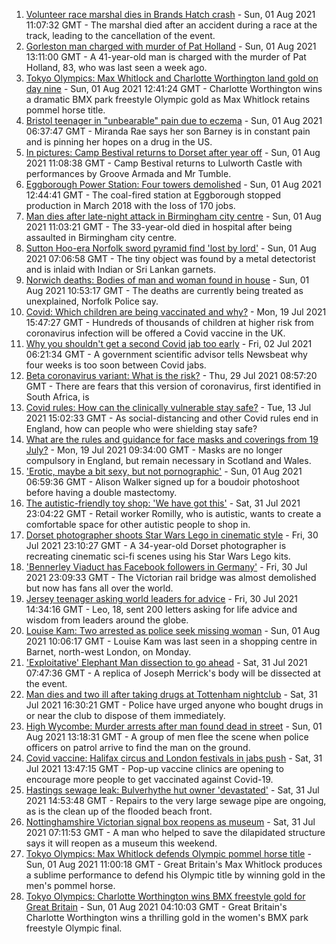 1. [Volunteer race marshal dies in Brands Hatch crash](https://www.bbc.co.uk/news/uk-england-kent-58043285) - Sun, 01 Aug 2021 11:07:32 GMT - The marshal died after an accident during a race at the track, leading to the cancellation of the event.
2. [Gorleston man charged with murder of Pat Holland](https://www.bbc.co.uk/news/uk-england-norfolk-58048959) - Sun, 01 Aug 2021 13:11:00 GMT - A 41-year-old man is charged with the murder of Pat Holland, 83, who was last seen a week ago.
3. [Tokyo Olympics: Max Whitlock and Charlotte Worthington land gold on day nine](https://www.bbc.co.uk/sport/olympics/58045115) - Sun, 01 Aug 2021 12:41:24 GMT - Charlotte Worthington wins a dramatic BMX park freestyle Olympic gold as Max Whitlock retains pommel horse title.
4. [Bristol teenager in "unbearable" pain due to eczema](https://www.bbc.co.uk/news/uk-england-bristol-57942006) - Sun, 01 Aug 2021 06:37:47 GMT - Miranda Rae says her son Barney is in constant pain and is pinning her hopes on a drug in the US.
5. [In pictures: Camp Bestival returns to Dorset after year off](https://www.bbc.co.uk/news/uk-england-dorset-58039824) - Sun, 01 Aug 2021 11:08:38 GMT - Camp Bestival returns to Lulworth Castle with performances by Groove Armada and Mr Tumble.
6. [Eggborough Power Station: Four towers demolished](https://www.bbc.co.uk/news/uk-england-york-north-yorkshire-58047126) - Sun, 01 Aug 2021 12:44:41 GMT - The coal-fired station at Eggborough stopped production in March 2018 with the loss of 170 jobs.
7. [Man dies after late-night attack in Birmingham city centre](https://www.bbc.co.uk/news/uk-england-birmingham-58042704) - Sun, 01 Aug 2021 11:03:21 GMT - The 33-year-old died in hospital after being assaulted in Birmingham city centre.
8. [Sutton Hoo-era Norfolk sword pyramid find 'lost by lord'](https://www.bbc.co.uk/news/uk-england-norfolk-57999456) - Sun, 01 Aug 2021 07:06:58 GMT - The tiny object was found by a metal detectorist and is inlaid with Indian or Sri Lankan garnets.
9. [Norwich deaths: Bodies of man and woman found in house](https://www.bbc.co.uk/news/uk-england-norfolk-58046330) - Sun, 01 Aug 2021 10:53:17 GMT - The deaths are currently being treated as unexplained, Norfolk Police say.
10. [Covid: Which children are being vaccinated and why?](https://www.bbc.co.uk/news/health-57888429) - Mon, 19 Jul 2021 15:47:27 GMT - Hundreds of thousands of children at higher risk from coronavirus infection will be offered a Covid vaccine in the UK.
11. [Why you shouldn't get a second Covid jab too early](https://www.bbc.co.uk/news/newsbeat-57682233) - Fri, 02 Jul 2021 06:21:34 GMT - A government scientific advisor tells Newsbeat why four weeks is too soon between Covid jabs.
12. [Beta coronavirus variant: What is the risk?](https://www.bbc.co.uk/news/health-55534727) - Thu, 29 Jul 2021 08:57:20 GMT - There are fears that this version of coronavirus, first identified in South Africa, is
13. [Covid rules: How can the clinically vulnerable stay safe?](https://www.bbc.co.uk/news/health-51997151) - Tue, 13 Jul 2021 15:02:33 GMT - As social-distancing and other Covid rules end in England, how can people who were shielding stay safe?
14. [What are the rules and guidance for face masks and coverings from 19 July?](https://www.bbc.co.uk/news/health-51205344) - Mon, 19 Jul 2021 09:34:00 GMT - Masks are no longer compulsory in England, but remain necessary in Scotland and Wales.
15. ['Erotic, maybe a bit sexy, but not pornographic'](https://www.bbc.co.uk/news/uk-england-derbyshire-57893530) - Sun, 01 Aug 2021 06:59:36 GMT - Alison Walker signed up for a boudoir photoshoot before having a double mastectomy.
16. [The autistic-friendly toy shop: 'We have got this'](https://www.bbc.co.uk/news/uk-england-58026672) - Sat, 31 Jul 2021 23:04:22 GMT - Retail worker Romilly, who is autistic, wants to create a comfortable space for other autistic people to shop in.
17. [Dorset photographer shoots Star Wars Lego in cinematic style](https://www.bbc.co.uk/news/uk-england-dorset-58015659) - Fri, 30 Jul 2021 23:10:27 GMT - A 34-year-old Dorset photographer is recreating cinematic sci-fi scenes using his Star Wars Lego kits.
18. ['Bennerley Viaduct has Facebook followers in Germany'](https://www.bbc.co.uk/news/uk-england-derbyshire-57399727) - Fri, 30 Jul 2021 23:09:33 GMT - The Victorian rail bridge was almost demolished but now has fans all over the world.
19. [Jersey teenager asking world leaders for advice](https://www.bbc.co.uk/news/world-europe-jersey-58031202) - Fri, 30 Jul 2021 14:34:16 GMT - Leo, 18, sent 200 letters asking for life advice and wisdom from leaders around the globe.
20. [Louise Kam: Two arrested as police seek missing woman](https://www.bbc.co.uk/news/uk-england-london-58042862) - Sun, 01 Aug 2021 10:06:17 GMT - Louise Kam was last seen in a shopping centre in Barnet, north-west London, on Monday.
21. ['Exploitative' Elephant Man dissection to go ahead](https://www.bbc.co.uk/news/uk-england-leicestershire-57901188) - Sat, 31 Jul 2021 07:47:36 GMT - A replica of Joseph Merrick's body will be dissected at the event.
22. [Man dies and two ill after taking drugs at Tottenham nightclub](https://www.bbc.co.uk/news/uk-england-london-58040799) - Sat, 31 Jul 2021 16:30:21 GMT - Police have urged anyone who bought drugs in or near the club to dispose of them immediately.
23. [High Wycombe: Murder arrests after man found dead in street](https://www.bbc.co.uk/news/uk-england-beds-bucks-herts-58039946) - Sun, 01 Aug 2021 13:18:31 GMT - A group of men flee the scene when police officers on patrol arrive to find the man on the ground.
24. [Covid vaccine: Halifax circus and London festivals in jabs push](https://www.bbc.co.uk/news/uk-england-58039581) - Sat, 31 Jul 2021 13:47:15 GMT - Pop-up vaccine clinics are opening to encourage more people to get vaccinated against Covid-19.
25. [Hastings sewage leak: Bulverhythe hut owner 'devastated'](https://www.bbc.co.uk/news/uk-england-sussex-58039801) - Sat, 31 Jul 2021 14:53:48 GMT - Repairs to the very large sewage pipe are ongoing, as is the clean up of the flooded beach front.
26. [Nottinghamshire Victorian signal box reopens as museum](https://www.bbc.co.uk/news/uk-england-nottinghamshire-58012230) - Sat, 31 Jul 2021 07:11:53 GMT - A man who helped to save the dilapidated structure says it will reopen as a museum this weekend.
27. [Tokyo Olympics: Max Whitlock defends Olympic pommel horse title](https://www.bbc.co.uk/sport/olympics/58044973) - Sun, 01 Aug 2021 11:00:18 GMT - Great Britain's Max Whitlock produces a sublime performance to defend his Olympic title by winning gold in the men's pommel horse.
28. [Tokyo Olympics: Charlotte Worthington wins BMX freestyle gold for Great Britain](https://www.bbc.co.uk/sport/olympics/58044570) - Sun, 01 Aug 2021 04:10:03 GMT - Great Britain's Charlotte Worthington wins a thrilling gold in the women's BMX park freestyle Olympic final.
